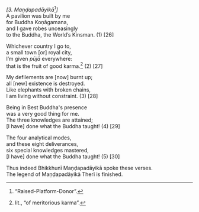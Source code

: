 *\[3. Maṇḍapadāyikā*[^1]*\]*  
A pavilion was built by me  
for Buddha Koṇāgamana,  
and I gave robes unceasingly  
to the Buddha, the World’s Kinsman. (1) \[26\]

Whichever country I go to,  
a small town \[or\] royal city,  
I’m given *pūjā* everywhere:  
that is the fruit of good karma.[^2] (2) \[27\]

My defilements are \[now\] burnt up;  
all \[new\] existence is destroyed.  
Like elephants with broken chains,  
I am living without constraint. (3) \[28\]

Being in Best Buddha's presence  
was a very good thing for me.  
The three knowledges are attained;  
\[I have\] done what the Buddha taught! (4) \[29\]

The four analytical modes,  
and these eight deliverances,  
six special knowledges mastered,  
\[I have\] done what the Buddha taught! (5) \[30\]

Thus indeed Bhikkhunī Maṇḍapadāyikā spoke these verses.  
The legend of Maṇḍapadāyikā Therī is finished.

[^1]: “Raised-Platform-Donor”.

[^2]: lit., “of meritorious karma”.
